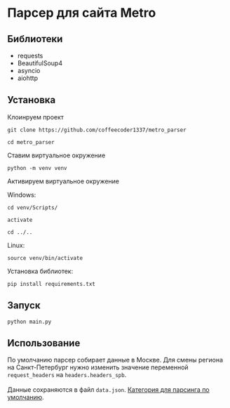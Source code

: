 # Парсер для сайта Metro

## Библиотеки
- requests
- BeautifulSoup4
- asyncio
- aiohttp

## Установка

Клоинруем проект
```
git clone https://github.com/coffeecoder1337/metro_parser
```
```
cd metro_parser
```

Ставим виртуальное окружение
```
python -m venv venv
```

Активируем виртуальное окружение

Windows:
```
cd venv/Scripts/
```
```
activate
```
```
cd ../..
```

Linux:
```
source venv/bin/activate
```

Установка библиотек:
```
pip install requirements.txt
```

## Запуск
```
python main.py
```

## Использование
По умолчанию парсер собирает данные в Москве. Для смены региона на Санкт-Петербург нужно изменить значение переменной `request_headers` на `headers.headers_spb`.
<br><br>
Данные сохраняются в файл `data.json`. [Категория для парсинга по умолчанию](https://online.metro-cc.ru/category/myasnye/myaso).


